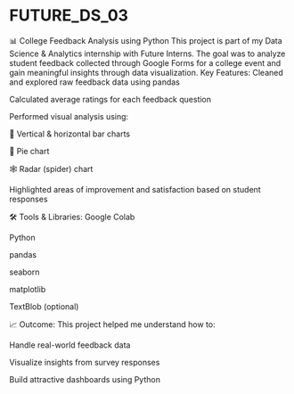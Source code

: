 # FUTURE_DS_03
📊 College Feedback Analysis using Python  This project is part of my Data Science &amp; Analytics internship with Future Interns. The goal was to analyze student feedback collected through Google Forms for a college event and gain meaningful insights through data visualization.
 Key Features:
Cleaned and explored raw feedback data using pandas

Calculated average ratings for each feedback question

Performed visual analysis using:

🎨 Vertical & horizontal bar charts

🥧 Pie chart

🕸️ Radar (spider) chart

Highlighted areas of improvement and satisfaction based on student responses

🛠 Tools & Libraries:
Google Colab

Python

pandas

seaborn

matplotlib

TextBlob (optional)

📈 Outcome:
This project helped me understand how to:

Handle real-world feedback data

Visualize insights from survey responses

Build attractive dashboards using Python

